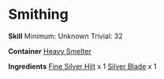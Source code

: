 <!-- TITLE: Silver Long Sword -->
<!-- SUBTITLE:  -->
# Smithing
**Skill**
Minimum: Unknown
Trivial: 32

**Container**
[Heavy Smelter](heavy-smelter)

**Ingredients**
[Fine Silver Hilt](fine-silver-hilt) x 1
[Silver Blade](silver-blade) x 1